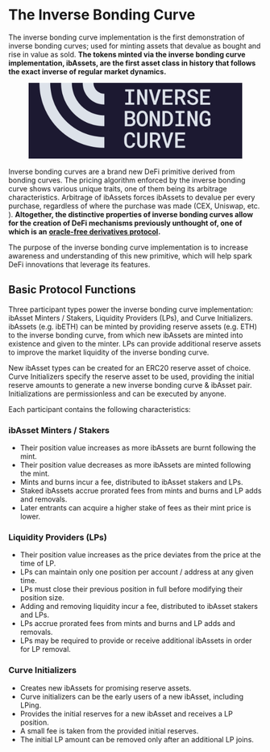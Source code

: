 # The Inverse Bonding Curve

The inverse bonding curve implementation is the first demonstration of inverse bonding curves; used for minting assets that devalue as bought and rise in value as sold. **The tokens minted via the inverse bonding curve implementation, ibAssets, are the first asset class in history that follows the exact inverse of regular market dynamics.**&#x20;

<figure><img src=".gitbook/assets/Logo_Worded_Blue.png" alt=""><figcaption></figcaption></figure>

Inverse bonding curves are a brand new DeFi primitive derived from bonding curves. The pricing algorithm enforced by the inverse bonding curve shows various unique traits, one of them being its arbitrage characteristics. Arbitrage of ibAssets forces ibAssets to devalue per every purchase, regardless of where the purchase was made (CEX, Uniswap, etc. ). **Altogether, the distinctive properties of inverse bonding curves allow for the creation of DeFi mechanisms previously unthought of, one of which is an** [**oracle-free derivatives protocol**](https://exponents.fi/)**.**&#x20;

The purpose of the inverse bonding curve implementation is to increase awareness and understanding of this new primitive, which will help spark DeFi innovations that leverage its features.&#x20;



## Basic Protocol Functions

Three participant types power the inverse bonding curve implementation: ibAsset Minters / Stakers, Liquidity Providers (LPs), and Curve Initializers. ibAssets (e.g. ibETH) can be minted by providing reserve assets (e.g. ETH) to the inverse bonding curve, from which new ibAssets are minted into existence and given to the minter. LPs can provide additional reserve assets to improve the market liquidity of the inverse bonding curve.&#x20;

New ibAsset types can be created for an ERC20 reserve asset of choice. Curve Initializers specify the reserve asset to be used, providing the initial reserve amounts to generate a new inverse bonding curve & ibAsset pair. Initializations are permissionless and can be executed by anyone.&#x20;



Each participant contains the following characteristics:&#x20;

### ibAsset Minters / Stakers

* Their position value increases as more ibAssets are burnt following the mint.&#x20;
* Their position value decreases as more ibAssets are minted following the mint.&#x20;
* Mints and burns incur a fee, distributed to ibAsset stakers and LPs.&#x20;
* Staked ibAssets accrue prorated fees from mints and burns and LP adds and removals.&#x20;
* Later entrants can acquire a higher stake of fees as their mint price is lower.&#x20;



### Liquidity Providers (LPs)

* Their position value increases as the price deviates from the price at the time of LP.&#x20;
* LPs can maintain only one position per account / address at any given time.&#x20;
* LPs must close their previous position in full before modifying their position size.&#x20;
* Adding and removing liquidity incur a fee, distributed to ibAsset stakers and LPs.&#x20;
* LPs accrue prorated fees from mints and burns and LP adds and removals.&#x20;
* LPs may be required to provide or receive additional ibAssets in order for LP removal.&#x20;



### Curve Initializers

* Creates new ibAssets for promising reserve assets.&#x20;
* Curve initializers can be the early users of a new ibAsset, including LPing.&#x20;
* Provides the initial reserves for a new ibAsset and receives a LP position.&#x20;
* A small fee is taken from the provided initial reserves.&#x20;
* The initial LP amount can be removed only after an additional LP joins.&#x20;
